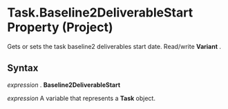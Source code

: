 
# Task.Baseline2DeliverableStart Property (Project)

Gets or sets the task baseline2 deliverables start date. Read/write  **Variant** .


## Syntax

 _expression_ . **Baseline2DeliverableStart**

 _expression_ A variable that represents a **Task** object.

